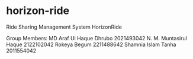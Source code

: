 # horizon-ride

Ride Sharing Management System
HorizonRide

Group Members:
 MD Araf Ul Haque Dhrubo 2021493042
N. M. Muntasirul Haque 2122102042
Rokeya Begum 2211488642
Shamnia Islam Tanha 2011554042
